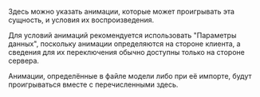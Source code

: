 Здесь можно указать анимации, которые может проигрывать эта сущность, и условия их воспроизведения.

Для условий анимаций рекомендуется использовать "Параметры данных", поскольку анимации определяются на стороне клиента, а сведения для их переключения обычно доступны только на стороне сервера.

Анимации, определённые в файле модели либо при её импорте, будут проигрываться вместе с перечисленными здесь.